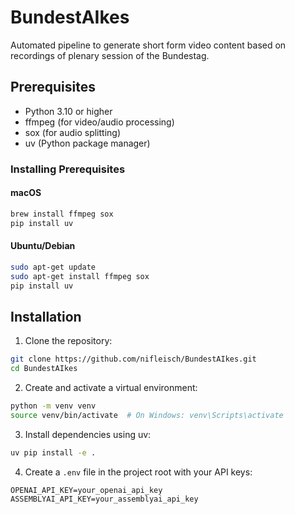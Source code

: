 # BundestAIkes
Automated pipeline to generate short form video content based on recordings of plenary session of the Bundestag.

## Prerequisites

- Python 3.10 or higher
- ffmpeg (for video/audio processing)
- sox (for audio splitting)
- uv (Python package manager)

### Installing Prerequisites

#### macOS
```bash
brew install ffmpeg sox
pip install uv
```

#### Ubuntu/Debian
```bash
sudo apt-get update
sudo apt-get install ffmpeg sox
pip install uv
```

## Installation

1. Clone the repository:
```bash
git clone https://github.com/nifleisch/BundestAIkes.git
cd BundestAIkes
```

2. Create and activate a virtual environment:
```bash
python -m venv venv
source venv/bin/activate  # On Windows: venv\Scripts\activate
```

3. Install dependencies using uv:
```bash
uv pip install -e .
```

4. Create a `.env` file in the project root with your API keys:
```
OPENAI_API_KEY=your_openai_api_key
ASSEMBLYAI_API_KEY=your_assemblyai_api_key
```

